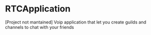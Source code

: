 # RTCApplication

[Project not mantained]
Voip application that let you create guilds and channels to chat with your friends
